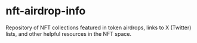 # nft-airdrop-info
Repository of NFT collections featured in token airdrops, links to X (Twitter) lists, and other helpful resources in the NFT space.

